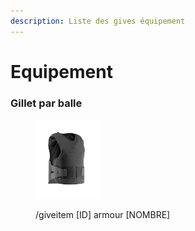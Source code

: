 ```yaml
---
description: Liste des gives équipement
---
```


# Equipement

### Gillet par balle

<figure><img src="../.gitbook/assets/armour.png" alt="" width="100"><figcaption><p>/giveitem [ID] armour [NOMBRE]</p></figcaption></figure>
